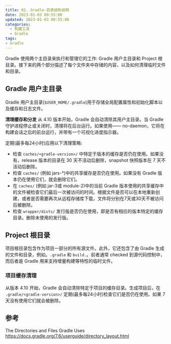 ```yaml
---
title: 02. Gradle-目录结构说明
date: 2023-01-03 09:55:00
updated: 2023-01-03 09:55:00
categories:
  - 构建工具
  - Gradle
tags:
- Gradle
---
```


Gradle 使用两个主目录来执行和管理它的工作: Gradle 用户主目录和 Project 根目录。接下来的两个部分描述了每个文件夹中存储的内容，以及如何清理临时文件和目录。

## Gradle 用户主目录

Gradle 用户主目录(`$USER_HOME/.gradle`)用于存储全局配置属性和初始化脚本以及缓存和日志文件。

**清理缓存和分发**
从 4.10 版本开始，Gradle 会自动清除其用户主目录。当 Gradle 守护进程停止或关闭时，清理将在后台运行。如果使用—— no-daemon，它将在构建会话之后的前台运行，并带有一个可视化进度指示器。

定期(最多每24小时)应用以下清理策略:

* 检查 `caches/<gradle-version>/` 中特定于版本的缓存是否仍在使用。如果没有，release 版本的目录在 30 天不活动后删除，snapshot 快照版本在 7 天不活动后删除。
* 检查 `caches/` (例如 jars-*)中的共享缓存是否仍在使用。如果没有 Gradle 版本仍在使用它们，就会删除它们。
* 在 `caches/` (例如 jar-3或 module-2)中的当前 Gradle 版本使用的共享缓存中的文件被检查它们最后一次被访问的时间。根据文件是否可以在本地重新创建，或者是否需要再次从远程存储库下载，文件将分别在7天或30天不被访问后被删除。
* 检查 `wrapper/dists/` 发行版是否仍在使用，即是否有相应的版本特定的缓存目录。删除未使用的发行版。

## Project 根目录

项目根目录包含作为项目一部分的所有源文件。此外，它还包含了由 Gradle 生成的文件和目录，例如。`.gradle` 和 `build.`。前者通常 checked 到源代码控制中，而后者是 Gradle 用来支持增量构建等特性的临时文件。

### 项目缓存清理

从版本 4.10 开始，Gradle 会自动清除特定于项目的缓存目录。生成项目后，在 `.gradle/<gradle-version>/` 定期(最多每24小时)检查它们是否仍在使用。如果 7 天没有使用它们就会被删除。

## 参考

The Directories and Files Gradle Uses
<https://docs.gradle.org/7.6/userguide/directory_layout.html>
